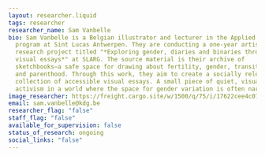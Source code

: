 ```yaml
---
layout: researcher.liquid
tags: researcher
researcher_name: Sam Vanbelle
bio: Sam Vanbelle is a Belgian illustrator and lecturer in the Applied Masters
  program at Sint Lucas Antwerpen. They are conducting a one-year artistic
  research project titled "*Exploring gender, diaries and binaries through
  visual essays*" at SLARG. The source material is their archive of
  sketchbooks—a safe space for drawing about fertility, gender, transitioning,
  and parenthood. Through this work, they aim to create a socially relevant
  collection of accessible visual essays. A small piece of quiet, visual
  activism in a world where the space for gender variation is often narrow.
image_researcher: https://freight.cargo.site/w/1500/q/75/i/17622cee4c07049e03633a50941ba875714d8493e6372b159e7fc024db993d30/zelfportret-sam_2024_v02.jpg
email: sam.vanbelle@kdg.be
researcher_flag: "false"
staff_flag: "false"
available_for_supervision: false
status_of_research: ongoing
social_links: "false"
---
```

